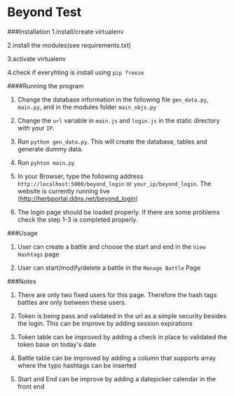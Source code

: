 # Beyond Test

###Installation
1.install/create virtualenv

2.install the modules(see requirements.txt)

3.activate virtualenv

4.check if everyhting is install using `pip freeze`

####Running the program

1. Change the database information in the following file `gen_data.py`, `main.py`, and in the modules folder `main_objs.py`

2. Change the `url` variable in `main.js` and `login.js` in the static directory with your `IP`.

3. Run `python gen_data.py`. This will create the database, tables and generate dummy data.

4. Run `pyhton main.py`

5. In your Browser, type the following address `http://localhost:5000/beyond_login` or `your_ip/beyond_login`. The website is currently running live (http://herbportal.ddns.net/beyond_login)

6. The login page should be loaded properly. If there are some problems check the step 1-3 is completed properly.

###Usage

1. User can create a battle and choose the start and end in the `View Hashtags` page

2. User can start/modify/delete a battle in the `Manage Battle` Page


###Notes

1. There are only two fixed users for this page. Therefore the hash tags battles are only between these users.

2. Token is being pass and validated in the url as a simple security besides the login. This can be improve by adding session expirations

3. Token table can be improved by adding a check in place to validated the token base on today's date

4. Battle table can be improved by adding a column that supports array where the typo hashtags can be inserted

5. Start and End can be improve by adding a datepicker calendar in the front end